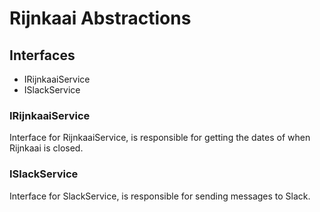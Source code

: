 # Rijnkaai Abstractions

## Interfaces
- IRijnkaaiService
- ISlackService

### IRijnkaaiService

Interface for RijnkaaiService, is responsible for getting the dates of when Rijnkaai is closed.

### ISlackService

Interface for SlackService, is responsible for sending messages to Slack.